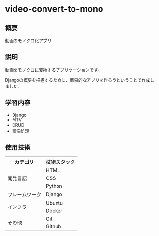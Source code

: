 # video-convert-to-mono




## 概要
動画のモノクロ化アプリ

## 説明
動画をモノクロに変換するアプリケーションです。

Djangoの概要を把握するために、簡易的なアプリを作ろうということで作成しました。

## 学習内容
- Django
- MTV
- CRUD
- 画像処理
  
## 使用技術
<table>
<tr>
  <th>カテゴリ</th>
  <th>技術スタック</th>
</tr>
<tr>
  <td rowspan=3>開発言語</td>
  <td>HTML</td>
</tr>
<tr>
  <td>CSS</td>
</tr>
<tr>
  <td>Python</td>
</tr>
<tr>
  <td rowspan=1>フレームワーク</td>
  <td>Django</td>
</tr>
<tr>
  <td rowspan=2>インフラ</td>
  <td>Ubuntu</td>
</tr>
<tr>
  <td>Docker</td>
</tr>
<tr>
  <td rowspan=2>その他</td>
  <td>Git</td>
</tr>
<tr>
  <td>Github</td>
</tr>
</table>

